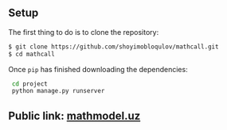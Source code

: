## Setup

The first thing to do is to clone the repository:

```sh
$ git clone https://github.com/shoyimobloqulov/mathcall.git
$ cd mathcall
```

Once `pip` has finished downloading the dependencies:
```sh
 cd project
 python manage.py runserver
```


## Public link: <a href="mathmodel.uz">mathmodel.uz</a>